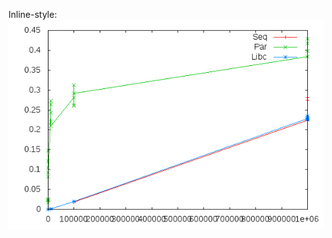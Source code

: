 Inline-style: 
![alt text](https://github.com/fustesr/github_test/blob/master/measurements_14:36_wide_O1.png "Logo Title Text 1")
